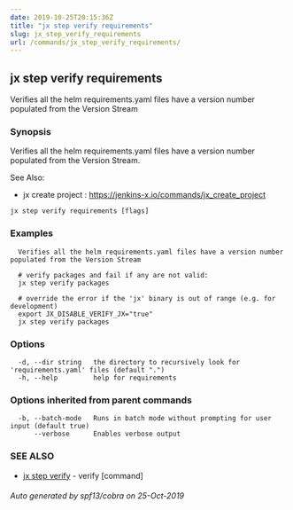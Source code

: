 ```yaml
---
date: 2019-10-25T20:15:36Z
title: "jx step verify requirements"
slug: jx_step_verify_requirements
url: /commands/jx_step_verify_requirements/
---
```

## jx step verify requirements

Verifies all the helm requirements.yaml files have a version number populated from the Version Stream

### Synopsis

Verifies all the helm requirements.yaml files have a version number populated from the Version Stream.
  
See Also: 

  * jx create project : https://jenkins-x.io/commands/jx_create_project

```
jx step verify requirements [flags]
```

### Examples

```
  Verifies all the helm requirements.yaml files have a version number populated from the Version Stream
  
  # verify packages and fail if any are not valid:
  jx step verify packages
  
  # override the error if the 'jx' binary is out of range (e.g. for development)
  export JX_DISABLE_VERIFY_JX="true"
  jx step verify packages
```

### Options

```
  -d, --dir string   the directory to recursively look for 'requirements.yaml' files (default ".")
  -h, --help         help for requirements
```

### Options inherited from parent commands

```
  -b, --batch-mode   Runs in batch mode without prompting for user input (default true)
      --verbose      Enables verbose output
```

### SEE ALSO

* [jx step verify](/commands/jx_step_verify/)	 - verify [command]

###### Auto generated by spf13/cobra on 25-Oct-2019
